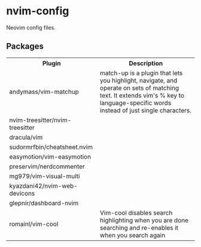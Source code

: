 # nvim-config
Neovim config files.

## Packages
<table>
	<tr>
		<th>Plugin</th>
		<th>Description</th>
	</tr>
	<tr>
		<td>andymass/vim-matchup</td> 
		<td>match-up is a plugin that lets you highlight, navigate, and operate on sets of matching text. It extends vim's % key to language-specific words instead of just single characters.</td>
	</tr>
	<tr>
		<td>nvim-treesitter/nvim-treesitter</td> 
		<td></td>
	</tr>
	<tr>
		<td>dracula/vim</td>
		<td></td>
	</tr>
	<tr>
		<td>sudormrfbin/cheatsheet.nvim</td>
		<td></td>
	</tr>
	<tr>
		<td>easymotion/vim-easymotion</td>
		<td></td>
	</tr>
	<tr>
		<td>preservim/nerdcommenter</td>
		<td></td>
	</tr>
	<tr>
		<td>mg979/vim-visual-multi</td>
		<td></td>
	</tr>
	<tr>
		<td>kyazdani42/nvim-web-devicons</td>
		<td></td>
	</tr>
	<tr>
		<td>glepnir/dashboard-nvim </td> 
		<td></td>
	</tr>
	<tr>
		<td>romainl/vim-cool</td>
		<td>Vim-cool disables search highlighting when you are done searching and re-enables it when you search again</td>
	</tr>
</table>
